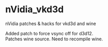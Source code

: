 # nVidia_vkd3d
nVidia patches &amp; hacks for vkd3d and wine

Added patch to force vsync off for d3d12.  
Patches wine source. Need to recompile wine.  

